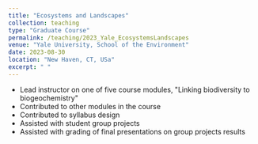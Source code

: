 ```yaml
---
title: "Ecosystems and Landscapes"
collection: teaching
type: "Graduate Course"
permalink: /teaching/2023_Yale_EcosystemsLandscapes
venue: "Yale University, School of the Environment"
date: 2023-08-30
location: "New Haven, CT, USa"
excerpt: " "
---
```


- Lead instructor on one of five course modules, "Linking biodiversity to biogeochemistry"
- Contributed to other modules in the course
- Contributed to syllabus design
- Assisted with student group projects
- Assisted with grading of final presentations on group projects results
